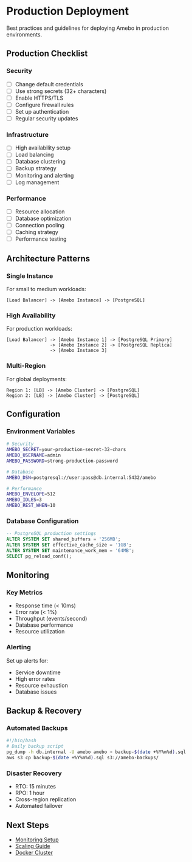 # Production Deployment

Best practices and guidelines for deploying Amebo in production environments.

## Production Checklist

### Security
- [ ] Change default credentials
- [ ] Use strong secrets (32+ characters)
- [ ] Enable HTTPS/TLS
- [ ] Configure firewall rules
- [ ] Set up authentication
- [ ] Regular security updates

### Infrastructure
- [ ] High availability setup
- [ ] Load balancing
- [ ] Database clustering
- [ ] Backup strategy
- [ ] Monitoring and alerting
- [ ] Log management

### Performance
- [ ] Resource allocation
- [ ] Database optimization
- [ ] Connection pooling
- [ ] Caching strategy
- [ ] Performance testing

## Architecture Patterns

### Single Instance
For small to medium workloads:
```
[Load Balancer] -> [Amebo Instance] -> [PostgreSQL]
```

### High Availability
For production workloads:
```
[Load Balancer] -> [Amebo Instance 1] -> [PostgreSQL Primary]
                -> [Amebo Instance 2] -> [PostgreSQL Replica]
                -> [Amebo Instance 3]
```

### Multi-Region
For global deployments:
```
Region 1: [LB] -> [Amebo Cluster] -> [PostgreSQL]
Region 2: [LB] -> [Amebo Cluster] -> [PostgreSQL]
```

## Configuration

### Environment Variables
```bash
# Security
AMEBO_SECRET=your-production-secret-32-chars
AMEBO_USERNAME=admin
AMEBO_PASSWORD=strong-production-password

# Database
AMEBO_DSN=postgresql://user:pass@db.internal:5432/amebo

# Performance
AMEBO_ENVELOPE=512
AMEBO_IDLES=3
AMEBO_REST_WHEN=10
```

### Database Configuration
```sql
-- PostgreSQL production settings
ALTER SYSTEM SET shared_buffers = '256MB';
ALTER SYSTEM SET effective_cache_size = '1GB';
ALTER SYSTEM SET maintenance_work_mem = '64MB';
SELECT pg_reload_conf();
```

## Monitoring

### Key Metrics
- Response time (< 10ms)
- Error rate (< 1%)
- Throughput (events/second)
- Database performance
- Resource utilization

### Alerting
Set up alerts for:
- Service downtime
- High error rates
- Resource exhaustion
- Database issues

## Backup & Recovery

### Automated Backups
```bash
#!/bin/bash
# Daily backup script
pg_dump -h db.internal -U amebo amebo > backup-$(date +%Y%m%d).sql
aws s3 cp backup-$(date +%Y%m%d).sql s3://amebo-backups/
```

### Disaster Recovery
- RTO: 15 minutes
- RPO: 1 hour
- Cross-region replication
- Automated failover

## Next Steps
- [Monitoring Setup](monitoring.md)
- [Scaling Guide](scaling.md)
- [Docker Cluster](docker-cluster.md)

